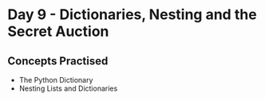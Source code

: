 # Day 9 - Dictionaries, Nesting and the Secret Auction

## Concepts Practised

- The Python Dictionary
- Nesting Lists and Dictionaries
